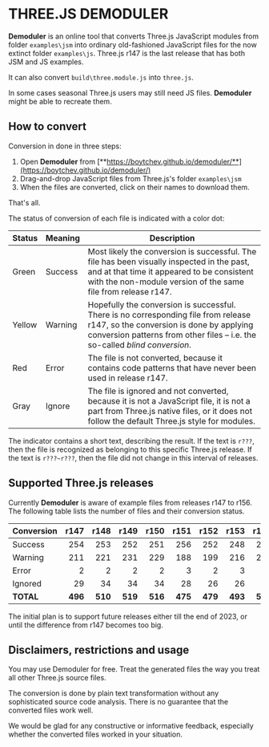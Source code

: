 # THREE.JS DEMODULER

**Demoduler** is an online tool that converts Three.js JavaScript modules from
folder `examples\jsm` into ordinary old-fashioned JavaScript files for the now
extinct folder `examples\js`. Three.js r147 is the last release that has
both JSM and JS examples.

It can also convert `build\three.module.js` into `three.js`.

In some cases seasonal Three.js users may still need JS files. **Demoduler**
might be able to recreate them.


## How to convert 

Conversion in done in three steps:

1. Open **Demoduler** from [**https://boytchev.github.io/demoduler/**](https://boytchev.github.io/demoduler/)
2. Drag-and-drop JavaScript files from Three.js's folder `examples\jsm`
3. When the files are converted, click on their names to download them.

That's all. 

The status of conversion of each file is indicated with a color dot:

| Status | Meaning | Description |
| --- | --- | --- |
| Green | Success | Most likely the conversion is successful. The file has been visually inspected in the past, and at that time it appeared to be consistent with the non-module version of the same file from release r147. |
| Yellow | Warning | Hopefully the conversion is successful. There is no corresponding file from release r147, so the conversion is done by applying conversion patterns from other files &ndash; i.e. the so-called *blind conversion*. |
| Red | Error | The file is not converted, because it contains code patterns that have never been used in release r147. |
| Gray | Ignore | The file is ignored and not converted, because it is not a JavaScript file, it is not a part from Three.js native files, or it does not follow the default Three.js style for modules. |

The indicator contains a short text, describing the result. If the text is `r???`, then the file is recognized as belonging to this specific Three.js release. If the text is `r???~r???`, then the file did not change in this interval of releases.


## Supported Three.js releases

Currently **Demoduler** is aware of example files from releases r147 to r156.
The following table lists the number of files and their conversion status.

| Conversion | r147  | r148  | r149  | r150  | r151  | r152  | r153  | r154  | r155  | r156  |
| ---------- | ----: | ----: | ----: | ----: | ----: | ----: | ----: | ----: | ----: | ----: |
| Success    | 254   | 253   | 252   | 251   | 256   | 252   | 248   | 250   | 249   | 249   |
| Warning    | 211   | 221   | 231   | 229   | 188   | 199   | 216   | 223   | 224   | 237   |
| Error      | 2     | 2     | 2     | 2     | 3     | 2     | 3     | 3     | 3     | 3     |
| Ignored    | 29    | 34    | 34    | 34    | 28    | 26    | 26    | 26    | 26    | 26    |
| **TOTAL**  |**496**|**510**|**519**|**516**|**475**|**479**|**493**|**502**|**502**|**515**|

The initial plan is to support future releases either till the end of 2023, or
until the difference from r147 becomes too big.



## Disclaimers, restrictions and usage

You may use Demoduler for free. Treat the generated files the way you treat all
other Three.js source files.

The conversion is done by plain text transformation without any sophisticated
source code analysis. There is no guarantee that the converted files work well.

We would be glad for any constructive or informative feedback, especially whether
the converted files worked in your situation.








